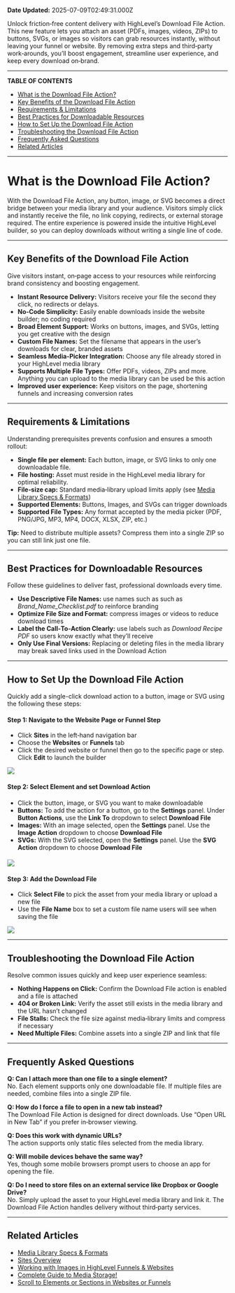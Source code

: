 **Date Updated:** 2025-07-09T02:49:31.000Z

Unlock friction‑free content delivery with HighLevel’s Download File Action. This new feature lets you attach an asset (PDFs, images, videos, ZIPs) to buttons, SVGs, or images so visitors can grab resources instantly, without leaving your funnel or website. By removing extra steps and third‑party work‑arounds, you’ll boost engagement, streamline user experience, and keep every download on‑brand.

---

**TABLE OF CONTENTS**

* [What is the Download File Action?](#What-is-the-Download-File-Action?)
* [Key Benefits of the Download File Action](#Key-Benefits-of-the-Download-File-Action)
* [Requirements & Limitations](#Requirements-&-Limitations)
* [Best Practices for Downloadable Resources](#Best-Practices-for-Downloadable-Resources)
* [How to Set Up the Download File Action](#How-to-Set-Up-the-Download-File-Action)
* [Troubleshooting the Download File Action](#Troubleshooting-the-Download-File-Action)
* [Frequently Asked Questions](#Frequently-Asked-Questions)
* [Related Articles](#Related-Articles)

---

# **What is the Download File Action?**

  
With the Download File Action, any button, image, or SVG becomes a direct bridge between your media library and your audience. Visitors simply click and instantly receive the file, no link copying, redirects, or external storage required. The entire experience is powered inside the intuitive HighLevel builder, so you can deploy downloads without writing a single line of code.

---

## **Key Benefits of the Download File Action**

  
Give visitors instant, on‑page access to your resources while reinforcing brand consistency and boosting engagement.

  
* **Instant Resource Delivery:** Visitors receive your file the second they click, no redirects or delays.
* **No‑Code Simplicity:** Easily enable downloads inside the website builder; no coding required
* **Broad Element Support:** Works on buttons, images, and SVGs, letting you get creative with the design
* **Custom File Names:** Set the filename that appears in the user’s downloads for clear, branded assets
* **Seamless Media‑Picker Integration:** Choose any file already stored in your HighLevel media library
* **Supports Multiple File Types:** Offer PDFs, videos, ZIPs and more. Anything you can upload to the media library can be used be this action
* **Improved user experience:** Keep visitors on the page, shortening funnels and increasing conversion rates

---

## **Requirements & Limitations**

  
Understanding prerequisites prevents confusion and ensures a smooth rollout:  
  
* **Single file per element:** Each button, image, or SVG links to only one downloadable file.
* **File hosting:** Asset must reside in the HighLevel media library for optimal reliability.
* **File‑size cap:** Standard media‑library upload limits apply (see [Media Library Specs & Formats](https://help.gohighlevel.com/en/support/solutions/articles/48001216629))
* **Supported Elements:**  Buttons, Images, and SVGs can trigger downloads
* **Supported File Types:**  Any format accepted by the media picker (PDF, PNG/JPG, MP3, MP4, DOCX, XLSX, ZIP, etc.)

**Tip:** Need to distribute multiple assets? Compress them into a single ZIP so you can still link just one file.

---

## **Best Practices for Downloadable Resources**

  
Follow these guidelines to deliver fast, professional downloads every time.  
  
* **Use Descriptive File Names:** use names such as such as _Brand\_Name\_Checklist.pdf_ to reinforce branding
* **Optimize File Size and Format:** compress images or videos to reduce download times
* **Label the Call‑To‑Action Clearly:** use labels such as _Download Recipe PDF_ so users know exactly what they’ll receive
* **Only Use Final Versions:** Replacing or deleting files in the media library may break saved links used in the Download Action

---

## **How to Set Up the Download File Action**

  
Quickly add a single-click download action to a button, image or SVG using the following these steps:

  
#### **Step 1:** Navigate to the Website Page or Funnel Step  
  
* Click **Sites** in the left‑hand navigation bar
* Choose the **Websites** or **Funnels** tab
* Click the desired website or funnel then go to the specific page or step. Click **Edit** to launch the builder

![](https://s3.amazonaws.com/cdn.freshdesk.com/data/helpdesk/attachments/production/155049550103/original/usnFC82i2ztXKdQdhPt-2llEGr2fuFVF0Q.png?1752004518)

####   

  
#### **Step 2:** Select Element and set Download Action

####   

* Click the button, image, or SVG you want to make downloadable
* **Buttons:** To add the action for a button, go to the **Settings** panel. Under **Button Actions**, use the **Link To** dropdown to select **Download File**
* **Images:** With an image selected, open the **Settings** panel. Use the **Image Action** dropdown to choose **Download File**
* **SVGs:** With the SVG selected, open the **Settings** panel. Use the **SVG Action** dropdown to choose **Download File**

#### ![](https://s3.amazonaws.com/cdn.freshdesk.com/data/helpdesk/attachments/production/155049550422/original/xtL-VE3OuyYTeQsAnXSLIiiZlMRXtVXXRw.png?1752005312)  
  
#### **Step 3:** Add the Download File

  
* Click **Select File** to pick the asset from your media library or upload a new file
* Use the **File Name** box to set a custom file name users will see when saving the file

  
![](https://s3.amazonaws.com/cdn.freshdesk.com/data/helpdesk/attachments/production/155049550529/original/a8QyOdK51YnMw7dxERI0jQACokKFuoqD8g.png?1752005603)

---

## **Troubleshooting the Download File Action**

  
Resolve common issues quickly and keep user experience seamless:

  
* **Nothing Happens on Click:** Confirm the Download File action is enabled and a file is attached
* **404 or Broken Link:** Verify the asset still exists in the media library and the URL hasn’t changed
* **File Stalls:** Check the file size against media‑library limits and compress if necessary
* **Need Multiple Files:** Combine assets into a single ZIP and link that file

---

## **Frequently Asked Questions**

  
**Q: Can I attach more than one file to a single element?**  
No. Each element supports only one downloadable file. If multiple files are needed, combine files into a single ZIP file.

  
**Q: How do I force a file to open in a new tab instead?**  
The Download File Action is designed for direct downloads. Use “Open URL in New Tab” if you prefer in‑browser viewing.

**Q: Does this work with dynamic URLs?**  
The action supports only static files selected from the media library.  

**Q: Will mobile devices behave the same way?**  
Yes, though some mobile browsers prompt users to choose an app for opening the file.

**Q: Do I need to store files on an external service like Dropbox or Google Drive?**  
No. Simply upload the asset to your HighLevel media library and link it. The Download File Action handles delivery without third‑party services.

---

## **Related Articles**

  
* [Media Library Specs & Formats](https://help.gohighlevel.com/en/support/solutions/articles/48001216629)
* [Sites Overview](https://help.gohighlevel.com/en/support/solutions/articles/155000001633)
* [Working with Images in HighLevel Funnels & Websites](https://help.gohighlevel.com/en/support/solutions/articles/155000004094)
* [Complete Guide to Media Storage!](https://help.gohighlevel.com/en/support/solutions/articles/155000002707)
* [Scroll to Elements or Sections in Websites or Funnels](https://help.gohighlevel.com/en/support/solutions/articles/48001158589)